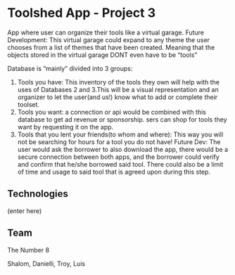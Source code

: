 # Toolshed App - Project 3
 App where user can organize their tools like a virtual garage. Future Development: This virtual garage could expand to any theme the user chooses from a list of themes that have been created. Meaning that the objects stored in the virtual garage DONT even have to be “tools”

Database is “mainly” divided into 3 groups:

1) Tools you have: This inventory of the tools they own will help with the uses of Databases 2 and 3.This will be a visual representation and an organizer to let the user(and us!)  know what to add or complete their toolset.
2) Tools you want: a connection or api would be combined with this database to get ad revenue or sponsorship. sers can shop for tools they want by requesting it on the app. 
3) Tools that you lent your friends(to whom and where): This way you will not be searching for hours for a tool you do not have! Future Dev: The user would ask the borrower to also download the app, there would be a secure connection between both apps, and the borrower could verify and confirm that he/she borrowed said tool. There could also be a limit of time and usage to said tool that is agreed upon during this step.

## Technologies
(enter here)

## Team
The Number 8

Shalom,
Danielli,
Troy,
Luis
